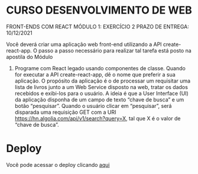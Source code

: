 # CURSO DESENVOLVIMENTO DE WEB

FRONT-ENDS COM REACT
MÓDULO 1: EXERCÍCIO 2
PRAZO DE ENTREGA: 10/12/2021

Você deverá criar uma aplicação web front-end utilizando a API create-react-app. O
passo a passo necessário para realizar tal tarefa está posto na apostila do Módulo

1. Programe com React legado usando componentes de classe.
   Quando for executar a API create-react-app, dê o nome que preferir a sua
   aplicação. O propósito da aplicação é o de processar um requisitar uma lista de
   livros junto a um Web Service disposto na web, tratar os dados recebidos e exibi-los
   para o usuário. A ideia é que a User Interface (UI) da aplicação disponha de um
   campo de texto “chave de busca” e um botão “pesquisar”. Quando o usuário clicar
   em “pesquisar”, será disparada uma requisição GET com a URI
   https://hn.algolia.com/api/v1/search?query=X, tal que X é o valor de “chave de busca”.

# Deploy

Você pode acessar o deploy clicando [aqui](http://krymancer.me/curso-react-modulo-1-exercicio-2/)
